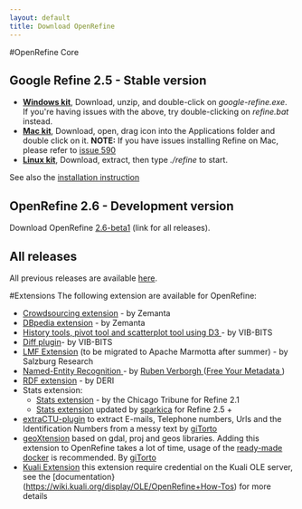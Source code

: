 ```yaml
---
layout: default
title: Download OpenRefine
---
```


#OpenRefine Core
##  Google Refine 2.5 - Stable version 

+ **[Windows kit](https://github.com/OpenRefine/OpenRefine/releases/download/2.5/google-refine-2.5-r2407.zip)**, 
Download, unzip, and double-click on _google-refine.exe_. If you're 
having issues with the above, try double-clicking on _refine.bat_ instead.
+ **[Mac kit](https://github.com/OpenRefine/OpenRefine/releases/download/2.5/google-refine-2.5-r2407.dmg)**, 
Download, open, drag icon into the Applications folder and double click on it. 
**NOTE:** If you have issues installing Refine on Mac, please refer to 
[issue 590](https://github.com/OpenRefine/OpenRefine/issues/590)
+ **[Linux kit](https://github.com/OpenRefine/OpenRefine/releases/download/2.5/google-refine-2.5-r2407.tar.gz)**, 
Download, extract, then type _./refine_ to start.

See also the [installation instruction](https://github.com/OpenRefine/OpenRefine/wiki/Installation-Instructions)

## OpenRefine 2.6 - Development version

Download OpenRefine [2.6-beta1](https://github.com/OpenRefine/OpenRefine/releases/tag/2.6-beta.1) (link for all releases).

## All releases
All previous releases are available [here](https://github.com/OpenRefine/OpenRefine/releases).

#Extensions
The following extension are available for OpenRefine:

* [Crowdsourcing extension](https://github.com/sparkica/crowdsourcing) - by Zemanta
* [DBpedia extension](https://github.com/sparkica/dbpedia-extension) - by Zemanta
* [History tools, pivot tool and scatterplot tool using D3 ]( http://www.bits.vib.be/index.php/software-overview/openrefine ) - by VIB-BITS
* [Diff plugin](https://www.bits.vib.be/index.php/software-overview/openrefine)- by VIB-BITS
* [LMF Extension](https://code.google.com/p/lmf/wiki/GoogleRefineExtension) (to be migrated to Apache Marmotta after summer) - by Salzburg Research
* [Named-Entity Recognition ]( http://freeyourmetadata.org/named-entity-extraction/) - by [Ruben Verborgh ]( http://ruben.verborgh.org/) ([Free Your Metadata ]( http://freeyourmetadata.org/))
* [RDF extension](http://refine.deri.ie/) - by DERI
* Stats extension:
  * [Stats extension](http://blog.apps.chicagotribune.com/2010/11/18/sprint-our-first-google-refine-extension-refine-stats/) - by the Chicago Tribune for Refine 2.1
  * [Stats extension](https://github.com/sparkica/refine-stats) updated by [sparkica](https://github.com/sparkica) for Refine 2.5 +
* [extraCTU-plugin](https://github.com/giTorto/extraCTU-plugin) to extract E-mails, Telephone numbers, Urls and the Identification Numbers from a messy text by [giTorto](https://github.com/giTorto)
* [geoXtension](https://github.com/giTorto/geoXtension) based on gdal, proj and geos libraries. Adding this extension to OpenRefine takes a lot of time, usage of the [ready-made docker](https://registry.hub.docker.com/u/spaziodati/openrefine/) is recommended. By [giTorto](https://github.com/giTorto)
* [Kuali Extension](https://github.com/k-int/gokb-phase1) this extension require credential on the Kuali OLE server, see the [documentation}(https://wiki.kuali.org/display/OLE/OpenRefine+How-Tos) for more details
